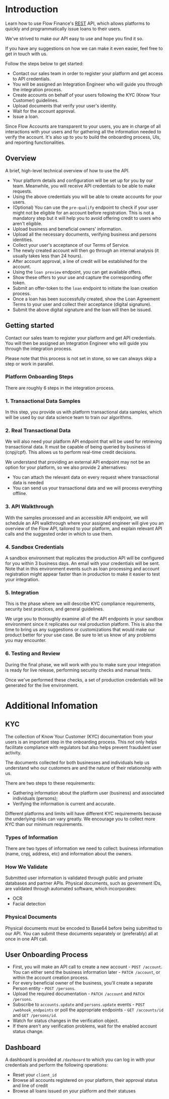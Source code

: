 # Introduction

Learn how to use Flow Finance's [REST](http://en.wikipedia.org/wiki/Representational_State_Transfer) API, which allows platforms to quickly and programmatically issue loans to their users.

We've strived to make our API easy to use and hope you find it so.

If you have any suggestions on how we can make it even easier, feel free to get in touch with us.

Follow the steps below to get started:

  * Contact our sales team in order to register your platform and get access to API credentials.
  * You will be assigned an Integration Engineer who will guide you through the integration process.
  * Create accounts on behalf of your users following the KYC (Know Your Customer) guidelines.
  * Upload documents that verify your user's identity.
  * Wait for the account approval.
  * Issue a loan.

Since Flow Accounts are transparent to your users, you are in charge of all interactions with your users and for gathering all the information needed to verify the account. It's also up to you to build the onboarding process, UIs, and reporting functionalities.

## Overview

A brief, high-level technical overview of how to use the API.

* Your platform details and configuration will be set up for you by our team. Meanwhile, you will receive API credentials to be able to make requests.
* Using the above credentials you will be able to create accounts for your users.
* (Optional) You can use the `pre-qualify` endpoint to check if your user might not be eligible for an account before registration. This is not a mandatory step but it will help you to avoid offering credit to users who aren't eligible.
* Upload business and beneficial owners' information.
* Upload all the necessary documents, verifying business and persons identities.
* Collect your user's acceptance of our Terms of Service.
* The newly created account will then go through an internal analysis (it usually takes less than 24 hours).
* After account approval, a line of credit will be established for the account.
* Using the `loan preview` endpoint, you can get available offers.
* Show these offers to your use and capture the corresponding offer token.
* Submit an offer-token to the `loan` endpoint to initiate the loan creation process.
* Once a loan has been successfully created, show the Loan Agreement Terms to your user and collect their acceptance (digital signature).
* Submit the above digital signature and the loan will then be issued.


## Getting started

<aside class="notice">
Contact our sales team to register your platform and get API credentials.
You will then be assigned an Integration Engineer who will guide you through the integration process.

Please note that this process is not set in stone, so we can always skip a step or work in parallel.
</aside>

### Platform Onboarding Steps
There are roughly 6 steps in the integration process.

### 1. Transactional Data Samples
In this step, you provide us with platform transactional data samples, which will be used by our data science team to train our algorithms.

### 2. Real Transactional Data
We will also need your platform API endpoint that will be used for retrieving transactional data. It must be capable of being queried by business id (cnpj/cpf). This allows us to perform real-time credit decisions.

We understand that providing an external API endpoint may not be an option for your platform, so we also provide 2 alternatives:
* You can attach the relevant data on every request where transactional data is needed
* You can send us your transactional data and we will process everything offline.

### 3. API Walkthrough
With the samples processed and an accessible API endpoint, we will schedule an API walkthrough where your assigned engineer will give you an overview of the Flow API, tailored to your platform, and explain relevant API calls and the suggested order in which to use them.

### 4. Sandbox Credentials
A sandbox environment that replicates the production API will be configured for you within 3 business days.
An email with your credentials will be sent. Note that in this environment events such as loan processing and account registration might appear faster than in production to make it easier to test your integration.

### 5. Integration
This is the phase where we will describe KYC compliance requirements, security best practices, and general guidelines.

We urge you to thoroughly examine all of the API endpoints in your sandbox environment since it replicates our real production platform. This is also the time to bring us any suggestions or customizations that would make our product better for your use case. Be sure to let us know of any problems you may encounter.

### 6. Testing and Review
During the final phase, we will work with you to make sure your integration is ready for live release, performing security checks and manual tests.

Once we've performed these checks, a set of production credentials will be generated for the live environment.

# Additional Infomation

## KYC

The collection of Know Your Customer (KYC) documentation from your users is an important step in the onboarding process.
This not only helps facilitate compliance with regulators but also helps prevent fraudulent user activity.

The documents collected for both businesses and individuals help us understand who our customers are and the nature of their relationship with us.

There are two steps to these requirements:
  * Gathering information about the platform user (business) and associated individuals (persons);
  * Verifying the information is current and accurate.

Different platforms and limits will have different KYC requirements because the underlying risks can vary greatly. We encourage you to collect more KYC than our minimum requirements.

### Types of Information

There are two types of information we need to collect: business information (name, cnpj, address, etc) and information about the owners.


### How We Validate
Submitted user information is validated through public and private databases and partner APIs.
Physical documents, such as government IDs, are validated through automated software, which incorporates:

  * OCR
  * Facial detection


### Physical Documents
Physical documents must be encoded to Base64 before being submitted to our API.
You can submit these documents separately or (preferably) all at once in one API call.


## User Onboarding Process

  * First, you will make an API call to create a new account - `POST /account`. You can either send the business information later - `PATCH /account`, or within the account creation process.
  * For every beneficial owner of the business, you'll create a separate Person entity - `POST /persons`.
  * Upload the required documentation - `PATCH /account` and `PATCH /persons`.
  * Subscribe to `accounts.update` and `persons.update` events - `POST /webhook_endpoints` or poll the appropriate endpoints - `GET /accounts/id` and `GET /persons/id`.
  * Watch for status changes in the verification object.
  * If there aren't any verification problems, wait for the enabled account status change.


## Dashboard

A dashboard is provided at `/dashboard` to which you can log in with your credentials and perform the following operations:
- Reset your `client_id`
- Browse all accounts registered on your platform, their approval status and line of credit
- Browse all loans issued on your platform and their statuses
